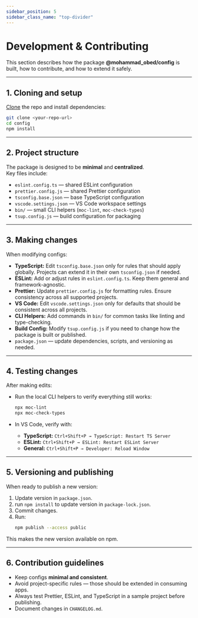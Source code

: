 ```yaml
---
sidebar_position: 5
sidebar_class_name: "top-divider"
---
```


# Development & Contributing

This section describes how the package **@mohammad_obed/config** is built, how to contribute, and how to extend it safely.

---

## 1. Cloning and setup

[Clone](https://mo-docs-common.netlify.app/docs/guides/project-creation-common#clone-the-repository-in-vs-code-using-git-bash) the repo and install dependencies:

```bash
git clone <your-repo-url>
cd config
npm install
```

---

## 2. Project structure

The package is designed to be **minimal** and **centralized**.  
Key files include:

- `eslint.config.ts` — shared ESLint configuration
- `prettier.config.js` — shared Prettier configuration
- `tsconfig.base.json` — base TypeScript configuration
- `vscode.settings.json` — VS Code workspace settings
- `bin/` — small CLI helpers (`moc-lint`, `moc-check-types`)
- `tsup.config.js` — build configuration for packaging

---

## 3. Making changes

When modifying configs:

- **TypeScript:** Edit `tsconfig.base.json` only for rules that should apply globally. Projects can extend it in their own `tsconfig.json` if needed.
- **ESLint:** Add or adjust rules in `eslint.config.ts`. Keep them general and framework-agnostic.
- **Prettier:** Update `prettier.config.js` for formatting rules. Ensure consistency across all supported projects.
- **VS Code:** Edit `vscode.settings.json` only for defaults that should be consistent across all projects.
- **CLI Helpers:** Add commands in `bin/` for common tasks like linting and type-checking.
- **Build Config:** Modify `tsup.config.js` if you need to change how the package is built or published.
- `package.json` — update dependencies, scripts, and versioning as needed.

---

## 4. Testing changes

After making edits:

- Run the local CLI helpers to verify everything still works:

  ```bash
  npx moc-lint
  npx moc-check-types
  ```

- In VS Code, verify with:
  - **TypeScript:** `Ctrl+Shift+P → TypeScript: Restart TS Server`
  - **ESLint:** `Ctrl+Shift+P → ESLint: Restart ESLint Server`
  - **General:** `Ctrl+Shift+P → Developer: Reload Window`

---

## 5. Versioning and publishing

When ready to publish a new version:

1. Update version in `package.json`.
2. run `npm install` to update version in `package-lock.json`.
3. Commit changes.
4. Run:
   ```bash
   npm publish --access public
   ```

This makes the new version available on npm.

---

## 6. Contribution guidelines

- Keep configs **minimal and consistent**.
- Avoid project-specific rules — those should be extended in consuming apps.
- Always test Prettier, ESLint, and TypeScript in a sample project before publishing.
- Document changes in `CHANGELOG.md`.
